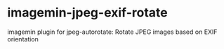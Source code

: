 # imagemin-jpeg-exif-rotate
imagemin plugin for jpeg-autorotate: Rotate JPEG images based on EXIF orientation
